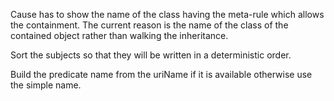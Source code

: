 

Cause has<reason> to show the name of the class 
having the meta-rule which allows the containment.
The current reason is the name of the class of the
contained object rather than walking the inheritance.

Sort the subjects so that they will be written in a deterministic order.

Build the predicate name from the uriName if it is available otherwise use the simple name.
